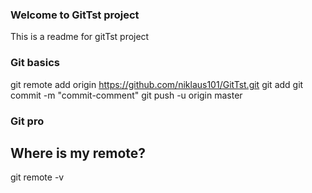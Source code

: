 ### Welcome to GitTst project
This is a readme for gitTst project

### Git basics
git remote add origin https://github.com/niklaus101/GitTst.git
git add <filename>
git commit -m "commit-comment"
git push -u origin master

### Git pro
## Where is my remote?
git remote -v

